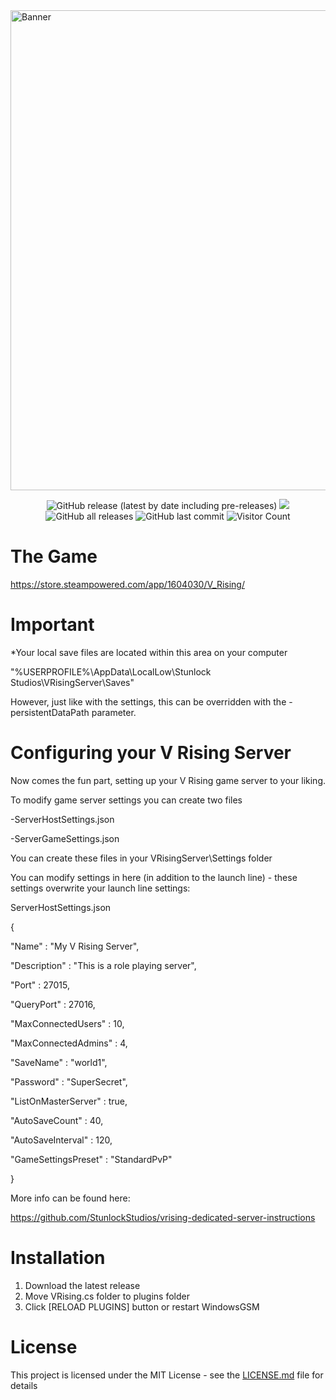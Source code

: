 <img src="https://socialify.git.ci/dkdue/WindowsGSM.VRising/image?description=1&font=Inter&forks=1&issues=1&language=1&owner=1&pattern=Floating%20Cogs&pulls=1&stargazers=1&theme=Light" alt="Banner" width="768"/>

<p align="Center">
  <img alt="GitHub release (latest by date including pre-releases)" src="https://img.shields.io/github/v/release/dkdue/SteamCMD-Dedicated-Server?color=seagreen&include_prereleases">
  <img src="https://img.shields.io/badge/status-Beta-blue" />
  <img alt="GitHub all releases" src="https://img.shields.io/github/downloads/dkdue/SteamCMD-Dedicated-Server/total?color=orange&label=downloads">
  <img alt="GitHub last commit" src="https://img.shields.io/github/last-commit/dkdue/SteamCMD-Dedicated-Server?color=crimson">
  <img alt="Visitor Count" src="https://visitor-badge.glitch.me/badge?page_id=dkdue.SteamCMD-Dedicated-Server">
</p>



# The Game
https://store.steampowered.com/app/1604030/V_Rising/

# Important
*Your local save files are located within this area on your computer 

"%USERPROFILE%\AppData\LocalLow\Stunlock Studios\VRisingServer\Saves"

 However, just like with the settings, this can be overridden with the -persistentDataPath parameter.

# Configuring your V Rising Server
Now comes the fun part, setting up your V Rising game server to your liking.

To modify game server settings you can create two files

-ServerHostSettings.json

-ServerGameSettings.json

You can create these files in your VRisingServer\Settings folder

You can modify settings in here (in addition to the launch line) - these settings overwrite your launch line settings:

ServerHostSettings.json

{

"Name" : "My V Rising Server",

"Description" : "This is a role playing server",

"Port" : 27015,

"QueryPort" : 27016,

"MaxConnectedUsers" : 10,

"MaxConnectedAdmins" : 4,

"SaveName" : "world1",

"Password" : "SuperSecret",

"ListOnMasterServer" : true,

"AutoSaveCount" : 40,

"AutoSaveInterval" : 120,

"GameSettingsPreset" : "StandardPvP"

}

More info can be found here:

https://github.com/StunlockStudios/vrising-dedicated-server-instructions

# Installation
  1. Download the latest release
  2. Move VRising.cs folder to plugins folder
  3. Click [RELOAD PLUGINS] button or restart WindowsGSM

# License
This project is licensed under the MIT License - see the <a href="https://github.com/dkdue/WindowsGSM.VRising/blob/main/LICENSE">LICENSE.md</a> file for details

